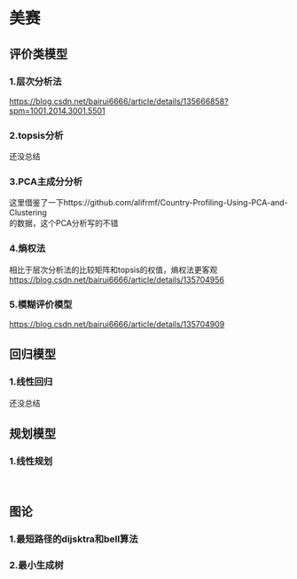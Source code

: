 # 美赛

## 评价类模型

### 1.层次分析法
https://blog.csdn.net/bairui6666/article/details/135666858?spm=1001.2014.3001.5501 <br>

### 2.topsis分析
还没总结<br>

### 3.PCA主成分分析
这里借鉴了一下https://github.com/alifrmf/Country-Profiling-Using-PCA-and-Clustering  <br>的数据，这个PCA分析写的不错

### 4.熵权法
相比于层次分析法的比较矩阵和topsis的权值，熵权法更客观<br>
https://blog.csdn.net/bairui6666/article/details/135704956 <br>

### 5.模糊评价模型
https://blog.csdn.net/bairui6666/article/details/135704909<br>


## 回归模型

### 1.线性回归
还没总结<br>

## 规划模型

### 1.线性规划
<br>

## 图论

### 1.最短路径的dijsktra和bell算法
### 2.最小生成树
